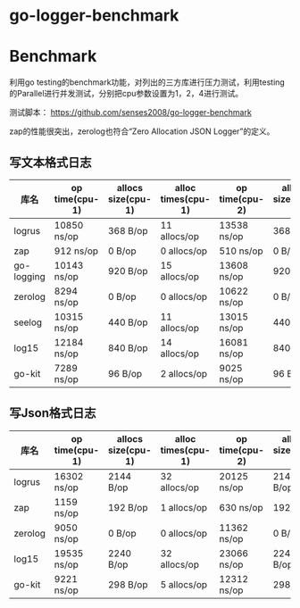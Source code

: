 # go-logger-benchmark


# Benchmark
利用go testing的benchmark功能，对列出的三方库进行压力测试，利用testing的Parallel进行并发测试，分别把cpu参数设置为1，2，4进行测试。

测试脚本： https://github.com/senses2008/go-logger-benchmark

zap的性能很突出，zerolog也符合“Zero Allocation JSON Logger”的定义。

## 写文本格式日志
|库名	| op time(cpu-1) |	allocs size(cpu-1) |	alloc times(cpu-1) |	op time(cpu-2) |	allocs size(cpu-2)|	alloc count(cpu-2)|	op time(cpu-4)|	allocs size(cpu-4)|	alloc count(cpu-4)|
|-- | --- | --- | --- | --- | --- | --- | --- | --- | --- |
|logrus|10850 ns/op|	368 B/op|	11 allocs/op|	13538 ns/op |	368 B/op|	11 allocs/op|	13925 ns/op|	368 B/op|	11 allocs/op|
|zap	|912 ns/op|	0 B/op|	0 allocs/op |	510 ns/op|	0 B/op|	0 allocs/op|	268 ns/op|	0 B/op|	0 allocs/op|
|go-logging|	10143 ns/op|	920 B/op|	15 allocs/op|	13608 ns/op|	920 B/op|	15 allocs/op|	13342 ns/op|	920 B/op|	15 allocs/op|
|zerolog|	8294 ns/op|	0 B/op|	0 allocs/op|	10622 ns/op|	0 B/op|	0 allocs/op|	10414 ns/op|	0 B/op|	0 allocs/op|
|seelog|	10315 ns/op|	440 B/op|	11 allocs/op|	13015 ns/op|	440 B/op|	11 allocs/op|	12318 ns/op|	440 B/op|	11 allocs/op|
|log15	|12184 ns/op|	840 B/op|	14 allocs/op|	16081 ns/op|	840 B/op|	14 allocs/op|	15236 ns/op|	840 B/op|	14 allocs/op|
|go-kit	|7289 ns/op|	96 B/op|	2 allocs/op|	9025 ns/op|	96 B/op|	2 allocs/op|	9516 ns/op|	96 B/op	|2 allocs/op|

## 写Json格式日志
|库名	| op time(cpu-1) |	allocs size(cpu-1) |	alloc times(cpu-1) |	op time(cpu-2) |	allocs size(cpu-2)|	alloc count(cpu-2)|	op time(cpu-4)|	allocs size(cpu-4)|	alloc count(cpu-4)|
|-- | --- | --- | --- | --- | --- | --- | --- | --- | --- |
|logrus|	16302 ns/op|	2144 B/op|	32 allocs/op|	20125 ns/op|	2144 B/op|	32 allocs/op|	19650 ns/op|	2144 B/op|	32 allocs/op|
|zap|	1159 ns/op|	192 B/op|	1 allocs/op|	630 ns/op|	192 B/op|	1 allocs/op|	372 ns/op|	192 B/op	|1 allocs/op|
|zerolog	|9050 ns/op|	0 B/op	|0 allocs/op|	11362 ns/op|	0 B/op|	0 allocs/op|	12227 ns/op|	0 B/op|	0 allocs/op|
|log15	|19535 ns/op|	2240 B/op|	32 allocs/op|	23066 ns/op|	2240 B/op|	32 allocs/op|	23577 ns/op|	2240 B/op|	32 allocs/op|
|go-kit|	9221 ns/op|	298 B/op|	5 allocs/op|	12312 ns/op|	298 B/op|	24 allocs/op|	15428 ns/op	|298 B/op	|5 allocs/op|
